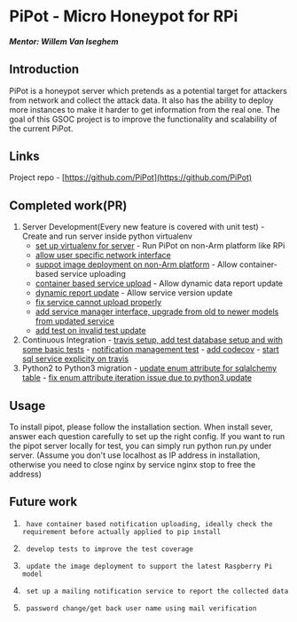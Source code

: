 

# PiPot - Micro Honeypot for RPi

##### Mentor: Willem Van Iseghem

## Introduction

PiPot is a honeypot server which pretends as a potential target for attackers from network and collect the attack data. It also has the ability to deploy more instances to make it harder to get information from the real one. The goal of this GSOC project is to improve the functionality and scalability of the current PiPot.

## Links

Project repo - [https://github.com/PiPot](https://github.com/PiPot)

## Completed work(PR)

 

 1.  Server Development(Every new feature is covered with unit test)
    - Create and run server inside python virtualenv
      - [set up virtualenv for server](https://github.com/PiPot/pipot-server/pull/11)
    - Run PiPot on non-Arm platform like RPi
      - [allow user specific network interface](https://github.com/PiPot/pipot-server/pull/22)
      - [suppot image deployment on non-Arm platform](https://github.com/PiPot/pipot-server/pull/24)
    - Allow container-based service uploading
      - [container based service upload](https://github.com/PiPot/pipot-server/pull/25)
    - Allow dynamic data report update
      - [dynamic report update](https://github.com/PiPot/pipot-server/pull/29)
    - Allow service version update
      - [fix service cannot upload properly](https://github.com/PiPot/pipot-server/pull/19)
      - [add service manager interface, upgrade from old to newer models from updated service](https://github.com/PiPot/pipot-server/pull/33)
      - [add test on invalid test update](https://github.com/PiPot/pipot-server/pull/36)
 2.  Continuous Integration
    - [travis setup, add test database setup and with some basic tests](https://github.com/PiPot/pipot-server/pull/27)
    - [notification management test](https://github.com/PiPot/pipot-server/pull/37#partial-pull-merging)
    - [add codecov](https://github.com/PiPot/pipot-server/pull/28)
    - [start sql service explicity on travis](https://github.com/PiPot/pipot-server/pull/32)
 3.  Python2 to Python3 migration
    - [update enum attribute for sqlalchemy table](https://github.com/PiPot/pipot-server/pull/30)
    - [fix enum attribute iteration issue due to python3 update](https://github.com/PiPot/pipot-server/pull/34)


## Usage

To install pipot, please follow the installation section. When install sever, answer each question carefully to set up the right config. If you want to run the pipot server locally for test, you can simply run python run.py under server. (Assume you don't use localhost as IP address in installation, otherwise you need to close nginx by service nginx stop to free the address)

## Future work

 1.      have container based notification uploading, ideally check the requirement before actually applied to pip install
 2.      develop tests to improve the test coverage
 3.      update the image deployment to support the latest Raspberry Pi model
 4.      set up a mailing notification service to report the collected data
 5.      password change/get back user name using mail verification


